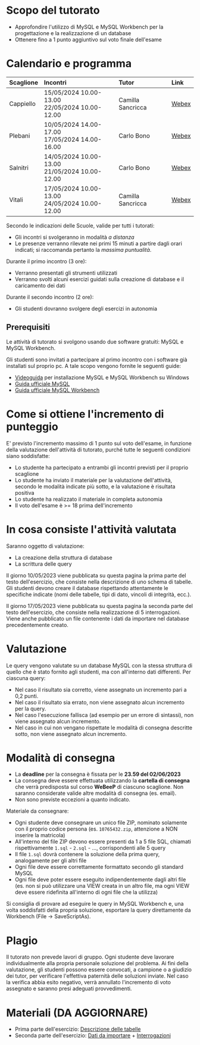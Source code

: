 # Scopo del tutorato
- Approfondire l'utilizzo di MySQL e MySQL Workbench per la progettazione e la realizzazione di un database
- Ottenere fino a 1 punto aggiuntivo sul voto finale dell'esame

# Calendario e programma

| Scaglione   | Incontri                                                   | Tutor             | Link |
|:------------|:-----------------------------------------------------------|:------------------|:-----|
| Cappiello   | 15/05/2024 10.00-13.00 <br /> 22/05/2024 10.00-12.00 | Camilla Sancricca | [Webex](https://politecnicomilano.webex.com/meet/camilla.sancricca)  |
| Plebani     | 10/05/2024 14.00-17.00 <br /> 17/05/2024 14.00-16.00 | Carlo Bono        | [Webex](https://politecnicomilano.webex.com/meet/carloalberto.bono)  |
| Salnitri    | 14/05/2024 10.00-13.00 <br /> 21/05/2024 10.00-12.00 | Carlo Bono        | [Webex](https://politecnicomilano.webex.com/meet/carloalberto.bono)  |
| Vitali      | 17/05/2024 10.00-13.00 <br /> 24/05/2024 10.00-12.00 | Camilla Sancricca | [Webex](https://politecnicomilano.webex.com/meet/camilla.sancricca)  |

Secondo le indicazioni delle Scuole, valide per tutti i tutorati:
- Gli incontri si svolgeranno in modalità *a distanza*
- Le presenze verranno rilevate nei primi 15 minuti a partire dagli orari indicati; si raccomanda pertanto la *massima puntualità*.

Durante il primo incontro (3 ore):
- Verranno presentati gli strumenti utilizzati
- Verranno svolti alcuni esercizi guidati sulla creazione di database e il caricamento dei dati

Durante il secondo incontro (2 ore):
- Gli studenti dovranno svolgere degli esercizi in autonomia

## Prerequisiti
Le attività di tutorato si svolgono usando due software gratuiti: MySQL e MySQL Workbench.

Gli studenti sono invitati a partecipare al primo incontro con i software già installati sul proprio pc.
A tale scopo vengono fornite le seguenti guide:
- [Videoguida](https://web.microsoftstream.com/video/a765fd50-3ae1-4193-b491-b2cf5fc43070) per installazione MySQL e MySQL Workbench su Windows
- [Guida ufficiale MySQL](https://dev.mysql.com/doc/refman/8.0/en/installing.html)
- [Guida ufficiale MySQL Workbench](https://dev.mysql.com/doc/workbench/en/wb-installing.html)

# Come si ottiene l'incremento di punteggio
E' previsto l'incremento massimo di 1 punto sul voto dell'esame, in funzione della valutazione dell'attività di tutorato, purché tutte le seguenti condizioni siano soddisfatte:
- Lo studente ha partecipato a entrambi gli incontri previsti per il proprio scaglione
- Lo studente ha inviato il materiale per la valutazione dell'attività, secondo le modalità indicate più sotto, e la valutazione è risultata positiva
- Lo studente ha realizzato il materiale in completa autonomia
- Il voto dell'esame è >= 18 prima dell'incremento

# In cosa consiste l'attività valutata
Saranno oggetto di valutazione:
- La creazione della struttura di database
- La scrittura delle query

Il giorno 10/05/2023 viene pubblicata su questa pagina la prima parte del testo dell'esercizio, che consiste nella descrizione di uno schema di tabelle. Gli studenti devono creare il database rispettando attentamente le specifiche indicate (nomi delle tabelle, tipi di dato, vincoli di integrità, ecc.).

Il giorno 17/05/2023 viene pubblicata su questa pagina la seconda parte del testo dell'esercizio, che consiste nella realizzazione di 5 interrogazioni. Viene anche pubblicato un file contenente i dati da importare nel database precedentemente creato. 

# Valutazione
Le query vengono valutate su un database MySQL con la stessa struttura di quello che è stato fornito agli studenti, ma con all'interno dati differenti. Per ciascuna query:
- Nel caso il risultato sia corretto, viene assegnato un incremento pari a 0,2 punti.
- Nel caso il risultato sia errato, non viene assegnato alcun incremento per la query.
- Nel caso l'esecuzione fallisca (ad esempio per un errore di sintassi), non viene assegnato alcun incremento.
- Nel caso in cui non vengano rispettate le modalità di consegna descritte sotto, non viene assegnato alcun incremento.

# Modalità di consegna
- La **deadline** per la consegna è fissata per le **23.59 del 02/06/2023**
- La consegna deve essere effettuata utilizzando la **cartella di consegna** che verrà predisposta sul corso **WeBeeP** di ciascuno scaglione. Non saranno considerate valide altre modalità di consegna (es. email).
- Non sono previste eccezioni a quanto indicato.

Materiale da consegnare:
- Ogni studente deve consegnare un unico file ZIP, nominato solamente con il proprio codice persona (es. `10765432.zip`, attenzione a NON inserire la matricola)
- All'interno del file ZIP devono essere presenti da 1 a 5 file SQL, chiamati rispettivamente `1.sql` - `2.sql` - ...,  corrispondenti alle 5 query
- Il file `1.sql` dovrà contenere la soluzione della prima query, analogamente per gli altri file
- Ogni file deve essere correttamente formattato secondo gli standard MySQL
- Ogni file deve poter essere eseguito indipendentemente dagli altri file (es. non si può utilizzare una VIEW creata in un altro file, ma ogni VIEW deve essere ridefinita all'interno di ogni file che la utilizza)

Si consiglia di provare ad eseguire le query in MySQL Workbench e, una volta soddisfatti della propria soluzione, esportare la query direttamente da Workbench (File -> SaveScriptAs).


# Plagio
Il tutorato non prevede lavori di gruppo. Ogni studente deve lavorare individualmente alla propria personale soluzione del problema. Ai fini della valutazione, gli studenti possono essere convocati, a campione o a giudizio dei tutor, per verificare l'effettiva paternità delle soluzioni inviate. Nel caso la verifica abbia esito negativo, verrà annullato l'incremento di voto assegnato e saranno presi adeguati provvedimenti.

# Materiali (DA AGGIORNARE)
- Prima parte dell'esercizio: [Descrizione delle tabelle](https://polimi365-my.sharepoint.com/:b:/g/personal/10021621_polimi_it/EYnna4Vb-LVNgSegYEnIxJ8BlgSHcr5on0eMlAO7tTP3ug?e=BNSA18)
- Seconda parte dell'esercizio: [Dati da importare](https://polimi365-my.sharepoint.com/:u:/g/personal/10021621_polimi_it/ET9u_D15AnVLn0yJ78erJjMBa5L0DfDIviuKO8EhV0sAkg?e=NstjjY) + [Interrogazioni](https://polimi365-my.sharepoint.com/:b:/g/personal/10021621_polimi_it/ERkjcnrHSOpNnzcqGswTjMgBB5n1A-FwwgzG4q8p-F1zDQ?e=jSgzif)
